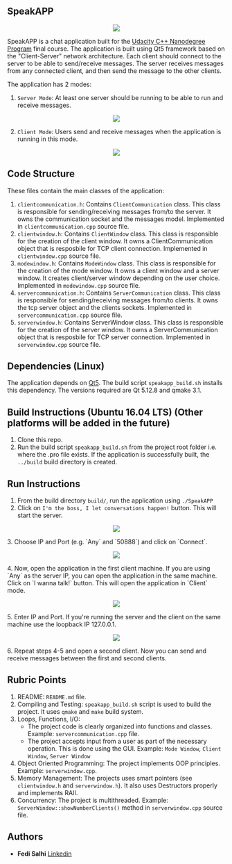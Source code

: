 ## SpeakAPP
<p align="center">
   <img src="images/SpeakAPP.png"/>
</p>

SpeakAPP is a chat application built for the [Udacity C++ Nanodegree Program](https://www.udacity.com/course/c-plus-plus-nanodegree--nd213) final course. The application is built using Qt5 framework based on the "Client-Server" network architecture. Each client should connect to the server to be able to send/receive messages. The server receives messages from any connected client, and then send the message to the other clients.

The application has 2 modes: 
1. `Server Mode`: At least one server should be running to be able to run and receive messages.
<p align="center">
<img src="images/server_mode.png"/>
</p>

2. `Client Mode`: Users send and receive messages when the application is running in this mode. 
<p align="center">
<img src="images/client_mode.png"/>
</p>

## Code Structure
These files contain the main classes of the application:
1. `clientcommunication.h`: Contains `ClientCommunication` class. This class is responsible for sending/receiving messages from/to the server. It owns the communication socket and the messages model. Implemented in `clientcommunication.cpp` source file.
2. `clientwindow.h`: Contains `ClientWindow` class. This class is responsible for the creation of the client window. It owns a ClientCommunication object that is resposbile for TCP client connection. Implemented in `clientwindow.cpp` source file.
3. `modewindow.h`: Contains `ModeWindow` class. This class is responsible for the creation of the mode window. It owns a client window and a server window. It creates client/server window depending on the user choice. Implemented in `modewindow.cpp` source file.
4. `servercommunication.h`: Contains `ServerCommunication` class. This class is responsible for sending/receiving messages from/to clients. It owns the tcp server object and the clients sockets. Implemented in `servercommunication.cpp` source file.
5. `serverwindow.h`: Contains ServerWindow class. This class is responsible for the creation of the server window. It owns a ServerCommunication object that is resposbile for TCP server connection. Implemented in `serverwindow.cpp` source file.


## Dependencies (Linux)
The application depends on [Qt5](https://www.qt.io/). The build script `speakapp_build.sh` installs this dependency. The versions required are Qt 5.12.8 and qmake 3.1. 

## Build Instructions (Ubuntu 16.04 LTS) (Other platforms will be added in the future)
1. Clone this repo.
2. Run the build script `speakapp_build.sh` from the project root folder i.e. where the .pro file exists. If the application is successfully built, the `../build` build directory is created.

## Run Instructions
1. From the build directory `build/`, run the application using `./SpeakAPP`
2. Click on `I'm the boss, I let conversations happen!` button. This will start the server.
<p align="center">
<img src="images/start_server.png"/>
</p>
3. Choose IP and Port (e.g. `Any` and `50888`) and click on `Connect`.
<p align="center">
<img src="images/Server.png"/>
</p>
4. Now, open the application in the first client machine. If you are using `Any` as the server IP, you can open the application in the same machine. Click on `I wanna talk!` button. This will open the application in `Client` mode.
<p align="center">
<img src="images/Client.png"/>
</p>
5. Enter IP and Port. If you're running the server and the client on the same machine use the loopback IP 127.0.0.1.
<p align="center">
<img src="images/client_connected.png"/>
</p>
6. Repeat steps 4-5 and open a second client. Now you can send and receive messages between the first and second clients.

## Rubric Points
1. README: `README.md` file.
2. Compiling and Testing: `speakapp_build.sh` script is used to build the project. It uses `qmake` and `make` build system.
3. Loops, Functions, I/O: 
	- The project code is clearly organized into functions and classes. Example: `servercommunication.cpp` file.
	-  The project accepts input from a user as part of the necessary operation. This is done using the GUI. Example: `Mode Window`, `Client Window`, `Server Window`
4. Object Oriented Programming: The project implements OOP principles. Example: `serverwindow.cpp`.
5. Memory Management: The projects uses smart pointers (see `clientwindow.h` and `serverwindow.h`). It also uses Destructors properly and implements RAII.
6. Concurrency: The project is multithreaded. Example: `ServerWindow::showNumberClients()` method in `serverwindow.cpp` source file.


## Authors
* **Fedi Salhi** [Linkedin](https://www.linkedin.com/in/fedisalhi/)

